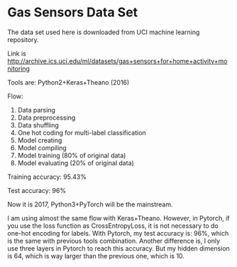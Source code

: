# Gas Sensors Data Set

The data set used here is downloaded from UCI machine learning repository. 
 
Link is http://archive.ics.uci.edu/ml/datasets/gas+sensors+for+home+activity+monitoring 

Tools are:
Python2+Keras+Theano (2016)

Flow:

1. Data parsing
2. Data preprocessing
3. Data shuffling 
4. One hot coding for multi-label classification
5. Model creating
6. Model compiling
7. Model training (80% of original data)
8. Model evaluating (20% of original data)


Training accuracy: 95.43%

Test accuracy: 96%

Now it is 2017, Python3+PyTorch will be the mainstream.

I am using almost the same flow with Keras+Theano. 
However, in Pytorch, if you use the loss function as CrossEntropyLoss, it is not necessary to do one-hot encoding for labels.
With Pytorch, my test accuracy is: 96%, which is the same with previous tools combination.
Another difference is, I only use three layers in Pytorch to reach this accuracy. But my hidden dimension is 64, which is way larger than the previous one, which is 10.

